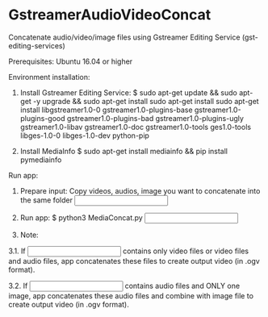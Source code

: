 # GstreamerAudioVideoConcat

Concatenate audio/video/image files using Gstreamer Editing Service (gst-editing-services)

Prerequisites:
Ubuntu 16.04 or higher

Environment installation:
1. Install Gstreamer Editing Service:
$ sudo apt-get update
&& sudo apt-get -y upgrade
&& sudo apt-get install sudo apt-get install sudo apt-get install libgstreamer1.0-0 gstreamer1.0-plugins-base gstreamer1.0-plugins-good gstreamer1.0-plugins-bad gstreamer1.0-plugins-ugly gstreamer1.0-libav gstreamer1.0-doc gstreamer1.0-tools ges1.0-tools libges-1.0-0 libges-1.0-dev python-pip
  
2. Install MediaInfo
$ sudo apt-get install mediainfo && pip install pymediainfo
  
Run app:
1. Prepare input: Copy videos, audios, image you want to concatenate into the same folder <input folder>

2. Run app:
$ python3 MediaConcat.py <input folder> <output file path>
  
3. Note:
  
  3.1. If <input folder> contains only video files or video files and audio files, app concatenates these files to create output video (in .ogv format).
  
  3.2. If <input folder> contains audio files and ONLY one image, app concatenates these audio files and combine with image file to create output video (in .ogv format).
